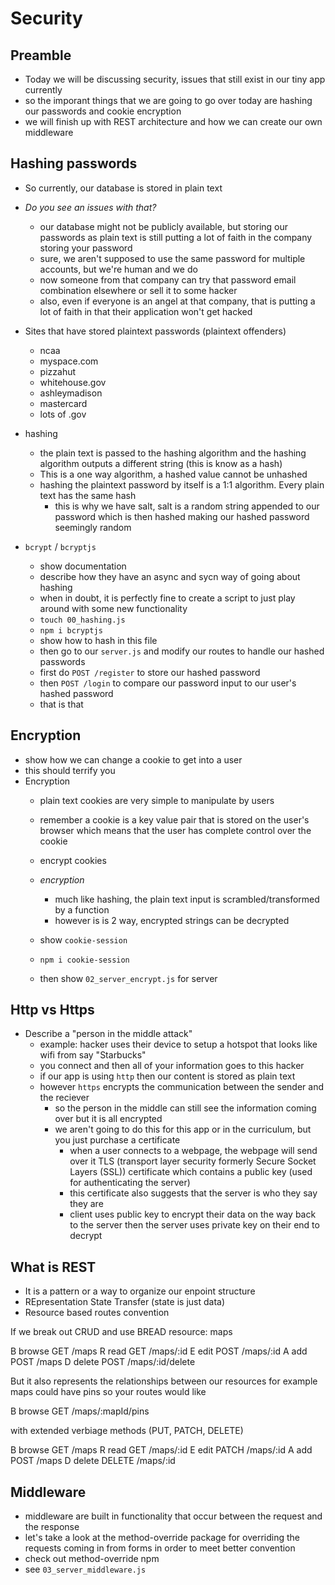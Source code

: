 # Security


## Preamble

- Today we will be discussing security, issues that still exist in our tiny app currently
- so the imporant things that we are going to go over today are hashing our passwords and cookie encryption
- we will finish up with REST architecture and how we can create our own middleware

## Hashing passwords

- So currently, our database is stored in plain text
- *Do you see an issues with that?*
  - our database might not be publicly available, but storing our passwords as plain text is still putting a lot of faith in the company storing your password
  - sure, we aren't supposed to use the same password for multiple accounts, but we're human and we do
  - now someone from that company can try that password email combination elsewhere or sell it to some hacker
  - also, even if everyone is an angel at that company, that is putting a lot of faith in that their application won't get hacked
- Sites that have stored plaintext passwords (plaintext offenders)
  - ncaa
  - myspace.com
  - pizzahut
  - whitehouse.gov
  - ashleymadison
  - mastercard
  - lots of .gov


- hashing 
  - the plain text is passed to the hashing algorithm and the hashing algorithm outputs a different string (this is know as a hash)
  - This is a one way algorithm, a hashed value cannot be unhashed
  - hashing the plaintext password by itself is a 1:1 algorithm. Every plain text has the same hash
    - this is why we have salt, salt is a random string appended to our password which is then hashed making our hashed password seemingly random

- `bcrypt` / `bcryptjs`
  - show documentation
  - describe how they have an async and sycn way of going about hashing
  - when in doubt, it is perfectly fine to create a script to just play around with some new functionality
  - `touch 00_hashing.js`
  - `npm i bcryptjs` 
  - show how to hash in this file
  - then go to our `server.js` and modify our routes to handle our hashed passwords
  - first do `POST /register` to store our hashed password
  - then `POST /login` to compare our password input to our user's hashed password
  - that is that

## Encryption
- show how we can change a cookie to get into a user
- this should terrify you
- Encryption
  - plain text cookies are very simple to manipulate by users
  - remember a cookie is a key value pair that is stored on the user's browser which means that the user has complete control over the cookie
  - encrypt cookies
  - *encryption*
    - much like hashing, the plain text input is scrambled/transformed by a function
    - however is is 2 way, encrypted strings can be decrypted
  
  - show `cookie-session`
  - `npm i cookie-session`
  - then show `02_server_encrypt.js` for server

## Http vs Https

- Describe a "person in the middle attack"
  - example: hacker uses their device to setup a hotspot that looks like wifi from say "Starbucks"
  - you connect and then all of your information goes to this hacker
  - if our app is using `http` then our content is stored as plain text
  - however `https` encrypts the communication between the sender and the reciever
    - so the person in the middle can still see the information coming over but it is all encrypted
    - we aren't going to do this for this app or in the curriculum, but you just purchase a certificate
      - when a user connects to a webpage, the webpage will send over it TLS (transport layer security formerly Secure Socket Layers (SSL)) certificate which contains a public key (used for authenticating the server)
      - this certificate also suggests that the server is who they say they are
      - client uses public key to encrypt their data on the way back to the server then the server uses private key on their end to decrypt

## What is REST
- It is a pattern or a way to organize our enpoint structure
- REpresentation State Transfer (state is just data)
- Resource based routes convention

If we break out CRUD and use BREAD
resource: maps

B browse GET  /maps
R read   GET  /maps/:id
E edit   POST /maps/:id
A add    POST /maps
D delete POST /maps/:id/delete

But it also represents the relationships between our resources
for example maps could have pins so your routes would like 

B browse GET  /maps/:mapId/pins

with extended verbiage methods (PUT, PATCH, DELETE)

B browse GET    /maps
R read   GET    /maps/:id
E edit   PATCH  /maps/:id
A add    POST   /maps
D delete DELETE /maps/:id

## Middleware

- middleware are built in functionality that occur between the request and the response
- let's take a look at the method-override package for overriding the requests coming in from forms in order to meet better convention
- check out method-override npm
- see `03_server_middleware.js`





